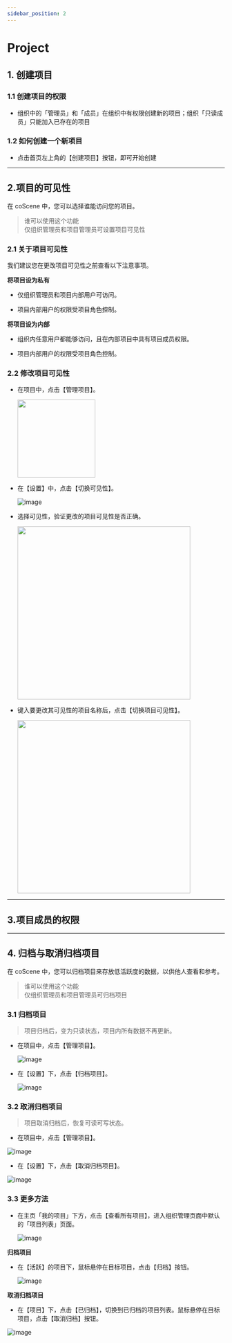 ```yaml
---
sidebar_position: 2
---
```


# Project

## 1. 创建项目

### 1.1 创建项目的权限

- 组织中的「管理员」和「成员」在组织中有权限创建新的项目；组织「只读成员」只能加入已存在的项目

### 1.2 如何创建一个新项目

- 点击首页左上角的【创建项目】按钮，即可开始创建

---

## 2.项目的可见性

在 coScene 中，您可以选择谁能访问您的项目。

> 谁可以使用这个功能<br />
> 仅组织管理员和项目管理员可设置项目可见性

### 2.1 关于项目可见性

我们建议您在更改项目可见性之前查看以下注意事项。

**将项目设为私有**

- 仅组织管理员和项目内部用户可访问。

- 项目内部用户的权限受项目角色控制。

**将项目设为内部**

- 组织内任意用户都能够访问，且在内部项目中具有项目成员权限。

- 项目内部用户的权限受项目角色控制。

### 2.2 修改项目可见性

- 在项目中，点击【管理项目】。

  <img src="https://user-images.githubusercontent.com/105594127/197425216-52b61e16-1ec3-46cf-acdf-9d56fa8991c7.png" width="180" />

- 在【设置】中，点击【切换可见性】。

  ![image](https://user-images.githubusercontent.com/105594127/197425268-2a25f79c-5244-47b8-a7c9-ff8ebf1595f4.png)

- 选择可见性，验证更改的项目可见性是否正确。

  <img src="https://user-images.githubusercontent.com/105594127/197425364-72635f56-cf1c-42ce-86a6-0560256c5eda.png" width="400" />

- 键入要更改其可见性的项目名称后，点击【切换项目可见性】。

  <img src="https://user-images.githubusercontent.com/105594127/197425587-f87f1ca9-fac8-424f-bb06-d7d5fff35e59.png" width="400" />

---

## 3.项目成员的权限

---

## 4. 归档与取消归档项目

在 coScene 中，您可以归档项目来存放低活跃度的数据，以供他人查看和参考。

> 谁可以使用这个功能<br />
> 仅组织管理员和项目管理员可归档项目

### 3.1 归档项目

> 项目归档后，变为只读状态，项目内所有数据不再更新。

- 在项目中，点击【管理项目】。

  ![image](https://user-images.githubusercontent.com/105594127/197172077-a2645985-6c0b-49e8-b924-178c564e4bca.png)

- 在【设置】下，点击【归档项目】。

  ![image](https://user-images.githubusercontent.com/105594127/197173493-2949ad4c-7dd9-45e3-859c-d2dc8b833bb2.png)

### 3.2 取消归档项目

> 项目取消归档后，恢复可读可写状态。

- 在项目中，点击【管理项目】。

![image](https://user-images.githubusercontent.com/105594127/197172077-a2645985-6c0b-49e8-b924-178c564e4bca.png)

- 在【设置】下，点击【取消归档项目】。

![image](https://user-images.githubusercontent.com/105594127/197175752-5aa5fd03-f6fc-43bc-b358-0fbbc85cb9fb.png)

### 3.3 更多方法

- 在主页「我的项目」下方，点击【查看所有项目】，进入组织管理页面中默认的「项目列表」页面。

  ![image](https://user-images.githubusercontent.com/105594127/197178989-66ccee21-3a30-49ea-a66a-5c478c9689cd.png)

**归档项目**

- 在【活跃】的项目下，鼠标悬停在目标项目，点击【归档】按钮。

  ![image](https://user-images.githubusercontent.com/105594127/197180846-3232f01f-1e3f-4e32-a642-6ba61827e6bd.png)

**取消归档项目**

- 在【项目】下，点击【已归档】，切换到已归档的项目列表。鼠标悬停在目标项目，点击【取消归档】按钮。

![image](https://user-images.githubusercontent.com/105594127/197178306-3f9d187d-4f9f-4942-929a-119ddc44e69a.png)
